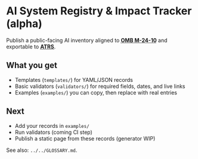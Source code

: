 <!-- status: stub; target: 150+ words -->
<!-- status: stub; target: 150+ words -->
# AI System Registry & Impact Tracker (alpha)

Publish a public-facing AI inventory aligned to
**<abbr title="US Office of Management and Budget memo on federal AI governance"><abbr title="U.S. Office of Management and Budget Memorandum M-24-10">OMB M-24-10</abbr></abbr>** and exportable to
**<abbr title="Algorithmic Transparency Recording Standard (UK)"><abbr title="Algorithmic Transparency Recording Standard">ATRS</abbr></abbr>**.

## What you get
- Templates (`templates/`) for YAML/JSON records
- Basic validators (`validators/`) for required fields, dates, and live links
- Examples (`examples/`) you can copy, then replace with real entries

## Next
- Add your records in `examples/`
- Run validators (coming CI step)
- Publish a static page from these records (generator WIP)

See also: `../../GLOSSARY.md`.



